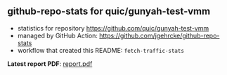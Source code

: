 ## github-repo-stats for quic/gunyah-test-vmm

- statistics for repository https://github.com/quic/gunyah-test-vmm
- managed by GitHub Action: https://github.com/jgehrcke/github-repo-stats
- workflow that created this README: `fetch-traffic-stats`

**Latest report PDF**: [report.pdf](https://github.com/njjetha/github-traffic/raw/github-repo-stats/quic/gunyah-test-vmm/latest-report/report.pdf)

